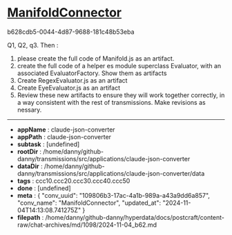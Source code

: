 # [ManifoldConnector](https://claude.ai/chat/109806b3-17ac-4a1b-989a-a43a9dd6a857)

b628cdb5-0044-4d87-9688-181c48b53eba

Q1, Q2, q3. Then :
1. please create the full code of Manifold.js as an artifact. 
2. create the full code of a helper es module superclass Evaluator, with an associated EvaluatorFactory. Show them as artifacts
3. Create RegexEvaluator.js as an artifact
4. Create EyeEvaluator.js as an artifact
5. Review these new artifacts to ensure they will work together correctly, in a way consistent with the rest of transmissions. Make revisions as nessary.

---

* **appName** : claude-json-converter
* **appPath** : claude-json-converter
* **subtask** : [undefined]
* **rootDir** : /home/danny/github-danny/transmissions/src/applications/claude-json-converter
* **dataDir** : /home/danny/github-danny/transmissions/src/applications/claude-json-converter/data
* **tags** : ccc10.ccc20.ccc30.ccc40.ccc50
* **done** : [undefined]
* **meta** : {
  "conv_uuid": "109806b3-17ac-4a1b-989a-a43a9dd6a857",
  "conv_name": "ManifoldConnector",
  "updated_at": "2024-11-04T14:13:08.741275Z"
}
* **filepath** : /home/danny/github-danny/hyperdata/docs/postcraft/content-raw/chat-archives/md/1098/2024-11-04_b62.md